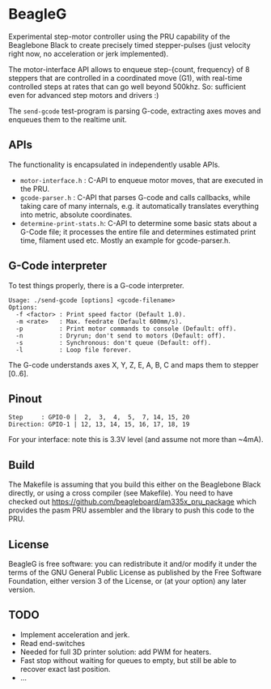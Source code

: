 BeagleG
=======

Experimental step-motor controller using the PRU capability of the
Beaglebone Black to create precisely timed stepper-pulses (just velocity right
now, no acceleration or jerk implemented).

The motor-interface API allows to enqueue step-{count, frequency}
of 8 steppers that are controlled in a coordinated move (G1), with real-time
controlled steps at rates that can go well beyond 500khz.
So: sufficient even for advanced step motors and drivers :)

The `send-gcode` test-program is parsing G-code, extracting axes moves and
enqueues them to the realtime unit.

## APIs
The functionality is encapsulated in independently usable APIs.

   - `motor-interface.h` : C-API to enqueue motor moves, that are executed
     in the PRU.
   - `gcode-parser.h` : C-API that parses G-code and calls callbacks, while
     taking care of many internals, e.g. it automatically translates everything
     into metric, absolute coordinates.
   - `determine-print-stats.h`: C-API to determine some basic stats about
      a G-Code file; it processes the entire file and determines estimated
      print time, filament used etc. Mostly an example for gcode-parser.h.

## G-Code interpreter
To test things properly, there is a G-code interpreter.

    Usage: ./send-gcode [options] <gcode-filename>
    Options:
      -f <factor> : Print speed factor (Default 1.0).
      -m <rate>   : Max. feedrate (Default 600mm/s).
      -p          : Print motor commands to console (Default: off).
      -n          : Dryrun; don't send to motors (Default: off).
      -s          : Synchronous: don't queue (Default: off).
      -l          : Loop file forever.

The G-code understands axes X, Y, Z, E, A, B, C and maps them to stepper [0..6].

## Pinout

    Step     : GPIO-0 |  2,  3,  4,  5,  7, 14, 15, 20
    Direction: GPIO-1 | 12, 13, 14, 15, 16, 17, 18, 19

For your interface: note this is 3.3V level (and assume not more than ~4mA).

## Build
The Makefile is assuming that you build this either on the Beaglebone Black
directly, or using a cross compiler (see Makefile).
You need to have checked out https://github.com/beagleboard/am335x_pru_package
which provides the pasm PRU assembler and the library to push this code to the
PRU.

## License
BeagleG is free software: you can redistribute it and/or modify
it under the terms of the GNU General Public License as published by
the Free Software Foundation, either version 3 of the License, or
(at your option) any later version.

## TODO
   - Implement acceleration and jerk.
   - Read end-switches
   - Needed for full 3D printer solution: add PWM for heaters.
   - Fast stop without waiting for queues to empty, but still be able to
     recover exact last position.
   - ...
